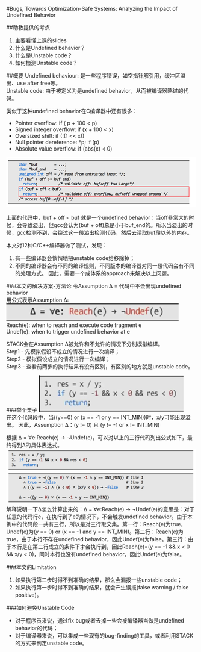 #Bugs, Towards Optimization-Safe Systems: Analyzing the Impact of Undefined Behavior 

##助教提供的考点
1. 主要看懂上课的slides
2. 什么是Undefined behavior？
3. 什么是Unstable code？
4. 如何检测Unstable code？

##概要
Undefined behaviour: 是一些程序错误，如空指针解引用，缓冲区溢出、use after free等。  
Unstable code: 由于被定义为是undefined behavior，从而被编译器略过的代码。

类似于这种undefined behavior在C编译器中还有很多：
* Pointer overflow:   if ( p + 100 < p)
* Signed integer overflow:    if (x + 100 < x) 
* Oversized shift:    if (!(1 << x))
* Null pointer dereference:    *p;  if (p)
* Absolute value overflow:    if (abs(x) < 0)

![alt text](/12_Bugs_夏亦谦_刘宁/example.png)  

上面的代码中，buf + off < buf 就是一个undefined behavior：当off非常大的时候，会导致溢出，但gcc会认为(buf + off)总是小于buf_end的。所以当溢出的时候，gcc检测不到，会绕过这一段溢出检测代码，然后去读取buf段以外的内存。

本文对12种C/C++编译器做了测试，发现：
1. 有一些编译器会悄悄地把unstable code给移除掉；
2. 不同的编译器会有不同的编译规则，不同版本的编译器对同一段代码会有不同的处理方式。
因此，需要一个成体系的approach来解决以上问题。

###本文的解决方案-方法论
令Assumption Δ = 代码中不会出现undefined behavior  
用公式表示Assumption Δ: 
![alt text](/12_Bugs_夏亦谦_刘宁/equation.png)  
Reach(e): when to reach and execute code fragment e  
Undef(e): when to trigger undefined behavior at e  

STACK会在Assumption Δ被允许和不允许的情况下分别模拟编译。  
Step1 - 先模拟假设不成立的情况进行一次编译；  
Step2 - 模拟假设成立的情况进行一次编译；  
Step3 - 查看前两步的执行结果有没有区别，有区别的地方就是unstable code。

###举个栗子
![alt text](/12_Bugs_夏亦谦_刘宁/example2.png)  
在这个代码段中，当((y==0) or (x == -1 or y == INT_MIN))时，x/y可能出现溢出。
因此，Assumption Δ：(y != 0) 且 (y != -1 or x != INT_MIN)

根据 Δ = ∀e:Reach(e) → ¬Undef(e)，可以对以上的三行代码列出公式如下，最终得到Δ的具体表达式。
![alt text](/12_Bugs_夏亦谦_刘宁/example3.png)  
解释说明一下Δ怎么计算出来的：Δ = ∀e:Reach(e) → ¬Undef(e)的意思是：对于任意的代码行e，在执行到了e的情况下，不会触发undefined behavior。由于本例中的代码段一共有三行，所以是对三行取交集。第一行：Reach(e)为true，Undef(e)为(y == 0) or (x == -1 and y == INT_MIN)。第二行：Reach(e)为true，由于本行不存在undefined behavior，因此Undef(e)为false。第三行：由于本行是在第二行成立的条件下才会执行到，因此Reach(e)=(y == -1 && x < 0 && x/y < 0)，同时本行也没有undefined behavior，因此Undef(e)为false。

###本文的Limitation
1. 如果执行第二步时得不到准确的结果，那么会漏报一些unstable code；
2. 如果执行第一步时得不到准确的结果，就会产生误报(false warning / false positive)。

###如何避免Unstable Code
* 对于程序员来说，通过fix bug或者去掉一些会被编译器当做是undefined behavior的代码；
* 对于编译器来说，可以集成一些现有的bug-finding的工具，或者利用STACK的方式来判定unstable code。

















